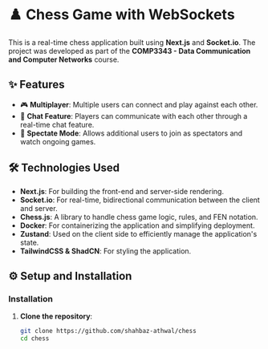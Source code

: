 # ♟️ Chess Game with WebSockets

This is a real-time chess application built using **Next.js** and **Socket.io**. The project was developed as part of the **COMP3343 - Data Communication and Computer Networks** course.

## ✨ Features

- 🎮 **Multiplayer**: Multiple users can connect and play against each other.
- 💬 **Chat Feature**: Players can communicate with each other through a real-time chat feature.
- 👀 **Spectate Mode**: Allows additional users to join as spectators and watch ongoing games.

## 🛠️ Technologies Used

- **Next.js**: For building the front-end and server-side rendering.
- **Socket.io**: For real-time, bidirectional communication between the client and server.
- **Chess.js**: A library to handle chess game logic, rules, and FEN notation.
- **Docker**: For containerizing the application and simplifying deployment.
- **Zustand**: Used on the client side to efficiently manage the application's state.
- **TailwindCSS & ShadCN**: For styling the application.

## ⚙️ Setup and Installation

### Installation

1. **Clone the repository**:

   ```bash
   git clone https://github.com/shahbaz-athwal/chess
   cd chess
